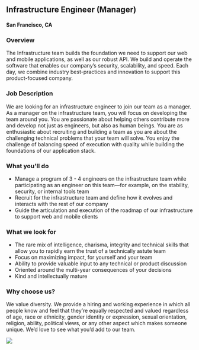 ## Infrastructure Engineer (Manager)
#### San Francisco, CA

### Overview
The Infrastructure team builds the foundation we need to support our web and mobile applications, as well as our robust API. We build and operate the software that enables our company’s security, scalability, and speed. Each day, we combine industry best-practices and innovation to support this product-focused company.

### Job Description
We are looking for an infrastructure engineer to join our team as a manager. As a manager on the infrastructure team, you will focus on developing the team around you. You are passionate about helping others contribute more and develop not just as engineers, but also as human beings. You are as enthusiastic about recruiting and building a team as you are about the challenging technical problems that your team will solve. You enjoy the challenge of balancing speed of execution with quality while building the foundations of our application stack.

### What you'll do
+ Manage a program of 3 - 4 engineers on the infrastructure team while participating as an engineer on this team—for example, on the stability, security, or internal tools team
+ Recruit for the infrastructure team and define how it evolves and interacts with the rest of our company
+ Guide the articulation and execution of the roadmap of our infrastructure to support web and mobile clients

### What we look for
+ The rare mix of intelligence, charisma, integrity and technical skills that allow you to rapidly earn the trust of a technically astute team
+ Focus on maximizing impact, for yourself and your team
+ Ability to provide valuable input to any technical or product discussion
+ Oriented around the multi-year consequences of your decisions
+ Kind and intellectually mature

### Why choose us?
We value diversity. We provide a hiring and working experience in which all people know and feel that they’re equally respected and valued regardless of age, race or ethnicity, gender identity or expression, sexual orientation, religion, ability, political views, or any other aspect which makes someone unique. We’d love to see what you’d add to our team.



[<img src='https://dabuttonfactory.com/button.png?t=Apply&f=Calibri-Bold&ts=24&tc=fff&tshs=1&tshc=000&hp=20&vp=8&c=5&bgt=gradient&bgc=3d85c6&ebgc=073763'>](https://letsrockit.co/users/auth/github?job_id=qxnhbme-infrastructure-engineer-manager)
